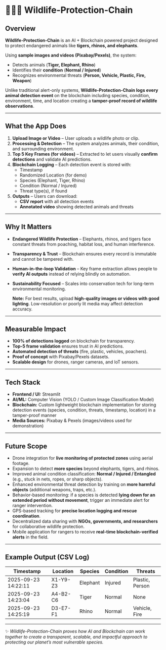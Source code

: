 # 🐅🐘🦏 Wildlife-Protection-Chain  

## Overview  
**Wildlife-Protection-Chain** is an AI + Blockchain powered project designed to protect endangered animals like **tigers, rhinos, and elephants**.  

Using **sample images and videos (Pixabay/Pexels)**, the system:  
- Detects animals (**Tiger, Elephant, Rhino**)  
- Identifies their **condition** (**Normal / Injured**)  
- Recognizes environmental threats (**Person, Vehicle, Plastic, Fire, Weapon**)  

Unlike traditional alert-only systems, **Wildlife-Protection-Chain logs every animal detection event** on the blockchain including species, condition, environment, time, and location creating a **tamper-proof record of wildlife observations**.  

---

##  What the App Does  
1. **Upload Image or Video** – User uploads a wildlife photo or clip.  
2. **Processing & Detection** – The system analyzes animals, their condition, and surrounding environment.  
3. **Top 5 Key Frames (for videos)** – Extracted to let users visually **confirm detections** and validate AI predictions.  
4. **Blockchain Logging** – Each detection event is stored with:  
   - Timestamp  
   - Randomized Location (for demo)  
   - Species (Elephant, Tiger, Rhino)  
   - Condition (Normal / Injured)  
   - Threat type(s), if found  
5. **Outputs** – Users can download:  
   -  **CSV report** with all detection events  
   - **Annotated video** showing detected animals and threats  

---

##  Why It Matters  
- **Endangered Wildlife Protection** – Elephants, rhinos, and tigers face constant threats from poaching, habitat loss, and human interference.  
- **Transparency & Trust** – Blockchain ensures every record is immutable and cannot be tampered with.  
- **Human-in-the-loop Validation** – Key frame extraction allows people to **verify AI outputs** instead of relying blindly on automation.  
- **Sustainability Focused** – Scales into conservation tech for long-term environmental monitoring.

  **Note:** For best results, upload **high-quality images or videos with good lighting**. Low-resolution or poorly lit media may affect detection accuracy.

---

## Measurable Impact  
- **100% of detections logged** on blockchain for transparency.  
- **Top-5 frame validation** ensures trust in AI predictions.  
- **Automated detection of threats** (fire, plastic, vehicles, poachers).  
- **Proof of concept** with Pixabay/Pexels datasets.  
- **Scalable design** for drones, ranger cameras, and IoT sensors.  

---

## Tech Stack  
- **Frontend / UI:** Streamlit  
- **AI/ML:** Computer Vision (YOLO / Custom Image Classification Model)  
- **Blockchain:** Custom lightweight blockchain implementation for storing detection events (species, condition, threats, timestamp, location) in a tamper-proof manner  
- **Media Sources:** Pixabay & Pexels (images/videos used for demonstration)  


---

## Future Scope  
- Drone integration for **live monitoring of protected zones** using aerial footage.  
- Expansion to detect **more species** beyond elephants, tigers, and rhinos.  
- Improved animal condition classification: **Normal / Injured / Entangled** (e.g., stuck in nets, ropes, or sharp objects).  
- Enhanced environmental threat detection by training on **more harmful objects** (additional weapons, traps, etc.).  
- Behavior-based monitoring: if a species is detected **lying down for an extended period without movement**, trigger an immediate alert for ranger intervention.  
- GPS-based tracking for **precise location logging and rescue coordination**.  
- Decentralized data sharing with **NGOs, governments, and researchers** for collaborative wildlife protection.  
- Mobile application for rangers to receive **real-time blockchain-verified alerts** in the field.  


---

## Example Output (CSV Log)  
| Timestamp           | Location   | Species  | Condition | Threats          |  
|---------------------|-----------|----------|-----------|------------------|  
| 2025-09-23 14:22:11 | X1-Y9-Z3  | Elephant | Injured   | Plastic, Person  |  
| 2025-09-23 14:23:04 | A4-B2-C6  | Tiger    | Normal    | None             |  
| 2025-09-23 14:25:19 | D3-E7-F1  | Rhino    | Normal    | Vehicle, Fire    |  

---

✨ *Wildlife-Protection-Chain proves how AI and Blockchain can work together to create a transparent, scalable, and impactful approach to protecting our planet’s most vulnerable species.*  
